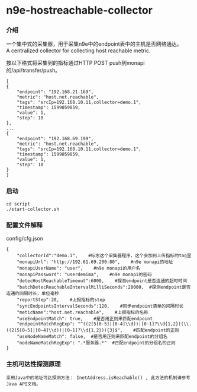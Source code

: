 # n9e-hostreachable-collector
### 介绍
一个集中式的采集器，用于采集n9e中的endpoint表中的主机是否网络通达。<br/>
A centralized collector for collecting host reachable metric.<br/>

按以下格式将采集到的指标通过HTTP POST push到monapi的/api/transfer/push。
```
[
{
	"endpoint": "192.168.21.169",
	"metric": "host.net.reachable",
	"tags": "srcIp=192.168.10.11,collector=demo.1",
	"timestamp": 1599059859,
	"value": 1,
	"step": 10
},
...
{
	"endpoint": "192.168.69.199",
	"metric": "host.net.reachable",
	"tags": "srcIp=192.168.10.11,collector=demo.1",
	"timestamp": 1599059859,
	"value": 1,
	"step": 10
}
]
```
### 启动
```
cd script
./start-collector.sh
```
### 配置文件解释
config/cfg.json

```
{
	"collectorId":"demo.1",    #标志这个采集器程序，这个会加到上传指标的tag里
	"monapiUrl": "http://192.61.69.200:80",    #n9e monapi的地址
	"monapiUserName": "user",    #n9e monapi的用户名
	"monapiPassword": "userdemima",    #n9e monapi的密码
	"detecHostReachableTimeout":6000,    #探测endpoint是否连通的超时时间
	"batchDetecReachableIntervalMilliSeconds":20000,  #探测endpoint是否连通的间隔时长，单位毫秒
	"reportStep":20,    #上报指标的step
	"syncEndpointsIntervalSeconds":120,    #同步endpoint清单的间隔时长
	"meticName":"host.net.reachable",    #上报指标的名称
	"useEndpointMatch": true,    #是否用正则来匹配endpoint
	"endpointMatchRegExp": "^((2(5[0-5]|[0-4]\\d))|[0-1]?\\d{1,2})(\\.((2(5[0-5]|[0-4]\\d))|[0-1]?\\d{1,2})){3}$",    #匹配endpoint的正则
	"useNodeNameMatch": false,  #是否用正则来匹配endpoint的分组名
	"nodeNameMatchRegExp": ".*服务器.*"  #匹配endpoint的分组名的正则
}

```

### 主机可达性探测原理
```
采用Java中的地址可达探测方法： InetAddress.isReachable() , 此方法的机制请参考Java API文档。
```
